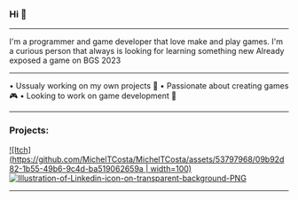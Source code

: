 ### Hi 👋
-----------------------------------------------------------------------------------------------------------------

I'm a programmer and game developer that love make and play games.
I'm a curious person that always is looking for learning something new
Already exposed a game on BGS 2023 

-----------------------------------------------------------------------------------------------------------------

• Ussualy working on my own projects 🏏
• Passionate about creating games 🎮
• Looking to work on game development 👾

-----------------------------------------------------------------------------------------------------------------

### Projects: 

[![Itch](https://github.com/MichelTCosta/MichelTCosta/assets/53797968/09b92d82-1b55-49b6-9c4d-ba519062659a | width=100)][1]
[![Illustration-of-Linkedin-icon-on-transparent-background-PNG](https://github.com/MichelTCosta/MichelTCosta/assets/53797968/e0a5dca3-3955-4ea9-a602-1181c47f9656)][2]



---------------------------------------------------------------


[1]: https://michelcosta.itch.io
[2]: https://www.linkedin.com/in/michel-costa-5073312b1/
